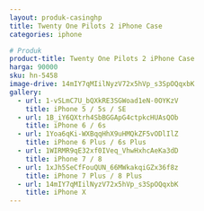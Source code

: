 ```yaml
---
layout: produk-casinghp
title: Twenty One Pilots 2 iPhone Case
categories: iphone

# Produk
product-title: Twenty One Pilots 2 iPhone Case
harga: 90000
sku: hn-5458
image-drive: 14mIY7qMIilNyzV72x5hVp_s3SpOQqxbK
gallery:
  - url: 1-vSLmC7U_bQXkRE3SGWoad1eN-0OYKzV
    title: iPhone 5 / 5s / SE
  - url: 1B_iY6QXtrh4SbBGGApG4ctpkcHUAsQOb
    title: iPhone 6 / 6s
  - url: 1Yoa6qKi-WXBqqHhX9uHMQkZF5vODlIlZ
    title: iPhone 6 Plus / 6s Plus
  - url: 1WIRMR9qE32xf0IVeq_VhwHxhcAeKa3dD
    title: iPhone 7 / 8
  - url: 1xJh5SeCfFouQUN_66MWkakqiGZx36f8z
    title: iPhone 7 Plus / 8 Plus
  - url: 14mIY7qMIilNyzV72x5hVp_s3SpOQqxbK
    title: iPhone X
---
```

